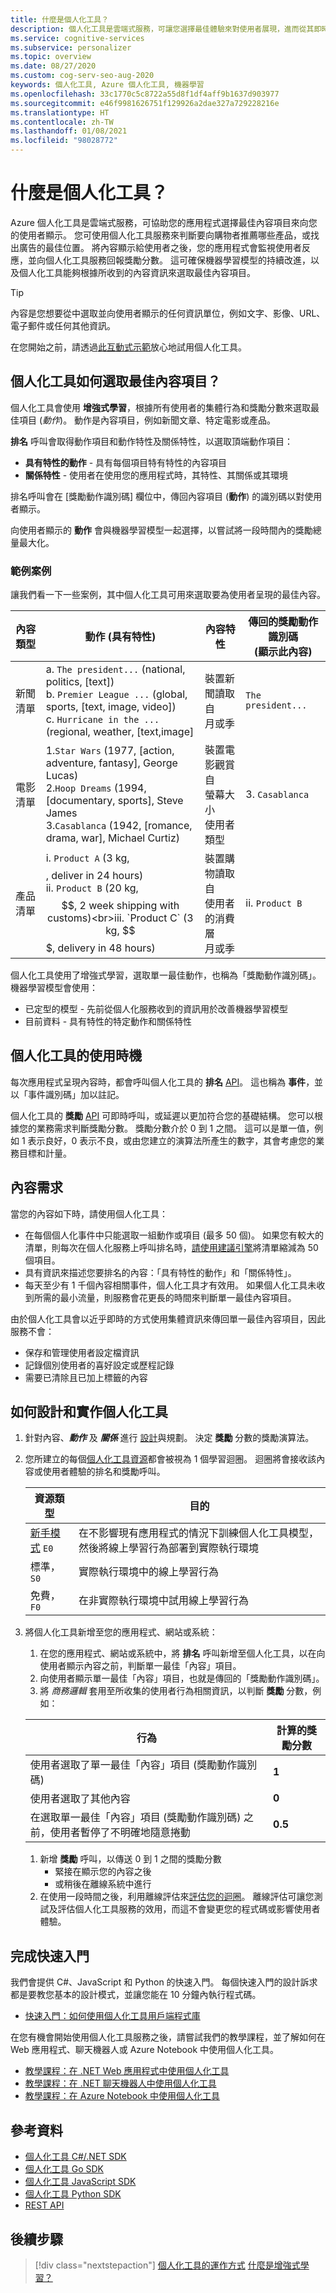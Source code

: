 ```yaml
---
title: 什麼是個人化工具？
description: 個人化工具是雲端式服務，可讓您選擇最佳體驗來對使用者展現，進而從其即時行為中學習。
ms.service: cognitive-services
ms.subservice: personalizer
ms.topic: overview
ms.date: 08/27/2020
ms.custom: cog-serv-seo-aug-2020
keywords: 個人化工具, Azure 個人化工具, 機器學習
ms.openlocfilehash: 33c1770c5c8722a55d8f1df4aff9b1637d903977
ms.sourcegitcommit: e46f9981626751f129926a2dae327a729228216e
ms.translationtype: HT
ms.contentlocale: zh-TW
ms.lasthandoff: 01/08/2021
ms.locfileid: "98028772"
---
```

# <a name="what-is-personalizer"></a>什麼是個人化工具？

Azure 個人化工具是雲端式服務，可協助您的應用程式選擇最佳內容項目來向您的使用者顯示。 您可使用個人化工具服務來判斷要向購物者推薦哪些產品，或找出廣告的最佳位置。 將內容顯示給使用者之後，您的應用程式會監視使用者反應，並向個人化工具服務回報獎勵分數。 這可確保機器學習模型的持續改進，以及個人化工具能夠根據所收到的內容資訊來選取最佳內容項目。

> [!TIP]
> 內容是您想要從中選取並向使用者顯示的任何資訊單位，例如文字、影像、URL、電子郵件或任何其他資訊。

在您開始之前，請透過[此互動式示範](https://personalizationdemo.azurewebsites.net/)放心地試用個人化工具。

<!--
![What is personalizer animation](./media/what-is-personalizer.gif)
-->

## <a name="how-does-personalizer-select-the-best-content-item"></a>個人化工具如何選取最佳內容項目？

個人化工具會使用 **增強式學習**，根據所有使用者的集體行為和獎勵分數來選取最佳項目 (_動作_)。 動作是內容項目，例如新聞文章、特定電影或產品。

**排名** 呼叫會取得動作項目和動作特性及關係特性，以選取頂端動作項目：

* **具有特性的動作** - 具有每個項目特有特性的內容項目
* **關係特性** - 使用者在使用您的應用程式時，其特性、其關係或其環境

排名呼叫會在 [獎勵動作識別碼] 欄位中，傳回內容項目 (__動作__) 的識別碼以對使用者顯示。

向使用者顯示的 __動作__ 會與機器學習模型一起選擇，以嘗試將一段時間內的獎勵總量最大化。

### <a name="sample-scenarios"></a>範例案例

讓我們看一下一些案例，其中個人化工具可用來選取要為使用者呈現的最佳內容。

|內容類型|動作 (具有特性)|內容特性|傳回的獎勵動作識別碼<br>(顯示此內容)|
|--|--|--|--|
|新聞清單|a. `The president...` (national, politics, [text])<br>b. `Premier League ...` (global, sports, [text, image, video])<br> c. `Hurricane in the ...` (regional, weather, [text,image]|裝置新聞讀取自<br>月或季<br>|`The president...`|
|電影清單|1.`Star Wars` (1977, [action, adventure, fantasy], George Lucas)<br>2.`Hoop Dreams` (1994, [documentary, sports], Steve James<br>3.`Casablanca` (1942, [romance, drama, war], Michael Curtiz)|裝置電影觀賞自<br>螢幕大小<br>使用者類型<br>|3. `Casablanca`|
|產品清單|i. `Product A` (3 kg, $$$$, deliver in 24 hours)<br>ii. `Product B` (20 kg, $$, 2 week shipping with customs)<br>iii. `Product C` (3 kg, $$$, delivery in 48 hours)|裝置購物讀取自<br>使用者的消費層<br>月或季|ii. `Product B`|

個人化工具使用了增強式學習，選取單一最佳動作，也稱為「獎勵動作識別碼」。 機器學習模型會使用： 

* 已定型的模型 - 先前從個人化服務收到的資訊用於改善機器學習模型
* 目前資料 - 具有特性的特定動作和關係特性

## <a name="when-to-use-personalizer"></a>個人化工具的使用時機

每次應用程式呈現內容時，都會呼叫個人化工具的 **排名** [API](https://go.microsoft.com/fwlink/?linkid=2092082)。 這也稱為 **事件**，並以「事件識別碼」加以註記。

個人化工具的 **獎勵** [API](https://westus2.dev.cognitive.microsoft.com/docs/services/personalizer-api/operations/Reward) 可即時呼叫，或延遲以更加符合您的基礎結構。 您可以根據您的業務需求判斷獎勵分數。 獎勵分數介於 0 到 1 之間。 這可以是單一值，例如 1 表示良好，0 表示不良，或由您建立的演算法所產生的數字，其會考慮您的業務目標和計量。

## <a name="content-requirements"></a>內容需求

當您的內容如下時，請使用個人化工具：

* 在每個個人化事件中只能選取一組動作或項目 (最多 50 個)。 如果您有較大的清單，則每次在個人化服務上呼叫排名時，[請使用建議引擎](where-can-you-use-personalizer.md#how-to-use-personalizer-with-a-recommendation-solution)將清單縮減為 50 個項目。
* 具有資訊來描述您要排名的內容：「具有特性的動作」和「關係特性」。
* 每天至少有 1 千個內容相關事件，個人化工具才有效用。 如果個人化工具未收到所需的最小流量，則服務會花更長的時間來判斷單一最佳內容項目。

由於個人化工具會以近乎即時的方式使用集體資訊來傳回單一最佳內容項目，因此服務不會：
* 保存和管理使用者設定檔資訊
* 記錄個別使用者的喜好設定或歷程記錄
* 需要已清除且已加上標籤的內容

## <a name="how-to-design-for-and-implement-personalizer"></a>如何設計和實作個人化工具

1. 針對內容、**_動作_** 及 **_關係_** 進行 [設計](concepts-features.md)與規劃。 決定 **獎勵** 分數的獎勵演算法。
1. 您所建立的每個[個人化工具資源](how-to-settings.md)都會被視為 1 個學習迴圈。 迴圈將會接收該內容或使用者體驗的排名和獎勵呼叫。

    |資源類型| 目的|
    |--|--|
    |[新手模式](concept-apprentice-mode.md) `E0`|在不影響現有應用程式的情況下訓練個人化工具模型，然後將線上學習行為部署到實際執行環境|
    |標準，`S0`|實際執行環境中的線上學習行為|
    |免費，`F0`| 在非實際執行環境中試用線上學習行為|

1. 將個人化工具新增至您的應用程式、網站或系統：
    1. 在您的應用程式、網站或系統中，將 **排名** 呼叫新增至個人化工具，以在向使用者顯示內容之前，判斷單一最佳「內容」項目。
    1. 向使用者顯示單一最佳「內容」項目，也就是傳回的「獎勵動作識別碼」。
    1. 將 _商務邏輯_ 套用至所收集的使用者行為相關資訊，以判斷 **獎勵** 分數，例如：

    |行為|計算的獎勵分數|
    |--|--|
    |使用者選取了單一最佳「內容」項目 (獎勵動作識別碼)|**1**|
    |使用者選取了其他內容|**0**|
    |在選取單一最佳「內容」項目 (獎勵動作識別碼) 之前，使用者暫停了不明確地隨意捲動|**0.5**|

    1. 新增 **獎勵** 呼叫，以傳送 0 到 1 之間的獎勵分數
        * 緊接在顯示您的內容之後
        * 或稍後在離線系統中進行
    1. 在使用一段時間之後，利用離線評估來[評估您的迴圈](concepts-offline-evaluation.md)。 離線評估可讓您測試及評估個人化工具服務的效用，而這不會變更您的程式碼或影響使用者體驗。

## <a name="complete-a-quickstart"></a>完成快速入門

我們會提供 C#、JavaScript 和 Python 的快速入門。 每個快速入門的設計訴求都是要教您基本的設計模式，並讓您能在 10 分鐘內執行程式碼。 

* [快速入門：如何使用個人化工具用戶端程式庫](./quickstart-personalizer-sdk.md)

在您有機會開始使用個人化工具服務之後，請嘗試我們的教學課程，並了解如何在 Web 應用程式、聊天機器人或 Azure Notebook 中使用個人化工具。

* [教學課程：在 .NET Web 應用程式中使用個人化工具](tutorial-use-personalizer-web-app.md)
* [教學課程：在 .NET 聊天機器人中使用個人化工具](tutorial-use-personalizer-chat-bot.md)
* [教學課程：在 Azure Notebook 中使用個人化工具](tutorial-use-azure-notebook-generate-loop-data.md)

## <a name="reference"></a>參考資料 

* [個人化工具 C#/.NET SDK](/dotnet/api/overview/azure/cognitiveservices/client/personalizer?view=azure-dotnet)
* [個人化工具 Go SDK](https://github.com/Azure/azure-sdk-for-go/tree/master/services/preview)
* [個人化工具 JavaScript SDK](/javascript/api/@azure/cognitiveservices-personalizer/?view=azure-node-latest)
* [個人化工具 Python SDK](/python/api/overview/azure/cognitiveservices/personalizer?view=azure-python)
* [REST API](https://westus2.dev.cognitive.microsoft.com/docs/services/personalizer-api/operations/Rank)

## <a name="next-steps"></a>後續步驟

> [!div class="nextstepaction"]
> [個人化工具的運作方式](how-personalizer-works.md)
> [什麼是增強式學習？](concepts-reinforcement-learning.md)
